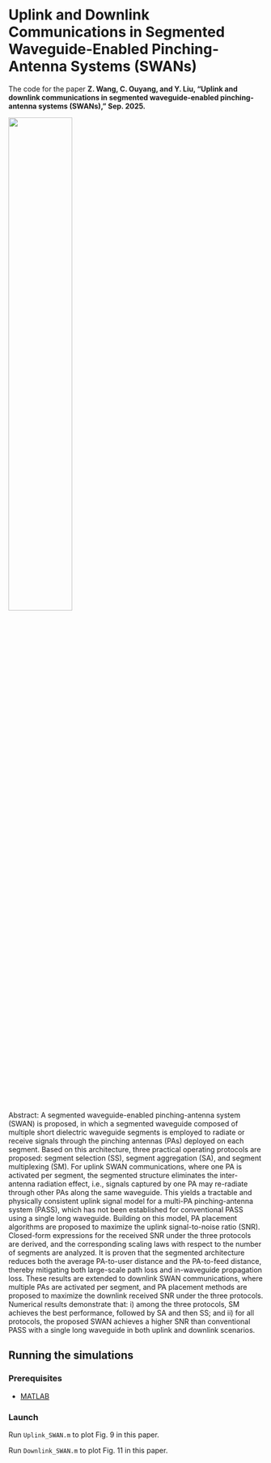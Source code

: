# Uplink and Downlink Communications in Segmented Waveguide-Enabled Pinching-Antenna Systems (SWANs)

The code for the paper **Z. Wang, C. Ouyang, and Y. Liu, “Uplink and downlink communications in segmented waveguide-enabled pinching-antenna systems (SWANs),” Sep. 2025.** 

<img decoding="async" src="./img/system_model.jpg" width="50%">

Abstract: A segmented waveguide-enabled pinching-antenna system (SWAN) is proposed, in which a segmented waveguide composed of multiple short dielectric waveguide segments is employed to radiate or receive signals through the pinching antennas (PAs) deployed on each segment. Based on this architecture, three practical operating protocols are proposed: segment selection (SS), segment aggregation (SA), and segment multiplexing (SM). For uplink SWAN communications, where one PA is activated per segment, the segmented structure eliminates the inter-antenna radiation effect, i.e., signals captured by one PA may re-radiate through other PAs along the same waveguide. This yields a tractable and physically consistent uplink signal model for a multi-PA pinching-antenna system (PASS), which has not been established for conventional PASS using a single long waveguide. Building on this model, PA placement algorithms are proposed to maximize the uplink signal-to-noise ratio (SNR). Closed-form expressions for the received SNR under the three protocols are derived, and the corresponding scaling laws with respect to the number of segments are analyzed. It is proven that the segmented architecture reduces both the average PA-to-user distance and the PA-to-feed distance, thereby mitigating both large-scale path loss and in-waveguide propagation loss. These results are extended to downlink SWAN communications, where multiple PAs are activated per segment, and PA placement methods are proposed to maximize the downlink received SNR under the three protocols. Numerical results demonstrate that: i) among the three protocols, SM achieves the best performance, followed by SA and then SS; and ii) for all protocols, the proposed SWAN achieves a higher SNR than conventional PASS with a single long waveguide in both uplink and downlink scenarios.


## Running the simulations

### Prerequisites

- [MATLAB](https://uk.mathworks.com/products/matlab.html)

### Launch

Run `Uplink_SWAN.m` to plot Fig. 9 in this paper.

Run `Downlink_SWAN.m` to plot Fig. 11 in this paper.

```


